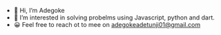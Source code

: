 - 👋 Hi, I’m Adegoke
- 👀 I’m interested in solving probelms using Javascript, python and dart.
- 😀 Feel free to reach ot to mee on adegokeadetunji01@gmail.com

